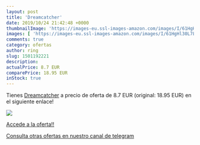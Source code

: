 ```yaml
---
layout: post
title: 'Dreamcatcher'
date: 2019/10/24 21:42:48 +0000
thumbnailImage: 'https://images-eu.ssl-images-amazon.com/images/I/61HgHl30L7L._SL200_.jpg'
images: [ 'https://images-eu.ssl-images-amazon.com/images/I/61HgHl30L7L._SL200_.jpg' ]
comments: true
category: ofertas
author: ring
slug: 1501192221
description:
actualPrice: 8.7 EUR
comparePrice: 18.95 EUR
inStock: true
---
```


Tienes [Dreamcatcher](https://www.amazon.com/dp/1501192221/?tag=redken08-20) a precio de oferta de 8.7 EUR (original: 18.95 EUR) en el siguiente enlace!

[![](https://images-eu.ssl-images-amazon.com/images/I/61HgHl30L7L._SL200_.jpg)](https://www.amazon.com/dp/1501192221/?tag=redken08-20)

[Accede a la oferta!!](https://www.amazon.com/dp/1501192221/?tag=redken08-20)

[Consulta otras ofertas en nuestro canal de telegram](https://t.me/s/ofertas25)
